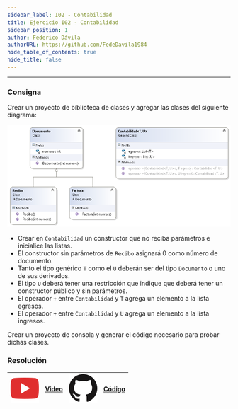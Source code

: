 ```yaml
---
sidebar_label: I02 - Contabilidad
title: Ejercicio I02 - Contabilidad
sidebar_position: 1
author: Federico Dávila
authorURL: https://github.com/FedeDavila1984
hide_table_of_contents: true
hide_title: false
---
```

---

### Consigna
Crear un proyecto de biblioteca de clases y agregar las clases del siguiente diagrama:

![Diagrama de clases](/clases/12-generics/ejercicios/contabilidad-diagram.png)

* Crear en `Contabilidad` un constructor que no reciba parámetros e inicialice las listas.
* El constructor sin parámetros de `Recibo` asignará 0 como número de documento.
* Tanto el tipo genérico `T` como el `U` deberán ser del tipo `Documento` o uno de sus derivados.
* El tipo `U` deberá tener una restricción que indique que deberá tener un constructor público y sin parámetros.
* El operador `+` entre `Contabilidad` y `T` agrega un elemento a la lista egresos.
* El operador `+` entre `Contabilidad` y `U` agrega un elemento a la lista ingresos.

Crear un proyecto de consola y generar el código necesario para probar dichas clases.

### Resolución
| ![img](/base/youtube.svg) | [Video](https://youtu.be/RhWJ9LMsPkU) | ![img](/base/github.svg) | [Código](https://github.com/codeutnfra/programacion_2_laboratorio_2/tree/master/Ejercicios_Resueltos/Clase_12/I02_Contabilidad) |
| :-----------------------: | :---: | :----------------------: | :----: |